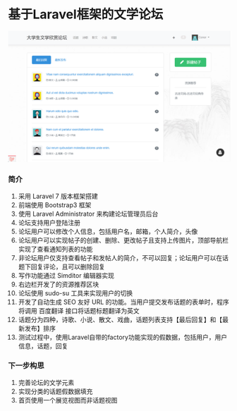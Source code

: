 
# 基于Laravel框架的文学论坛

![Laravel文学论坛](https://github.com/ConorXu/labbs/raw/master/shouye/shouye.png)

### 简介
 1. 采用 Laravel 7 版本框架搭建
 2. 前端使用 Bootstrap3 框架
 3. 使用 Laravel Administrator 来构建论坛管理员后台
 4. 论坛支持用户登陆注册
 5. 论坛用户可以修改个人信息，包括用户名，邮箱，个人简介，头像
 6. 论坛用户可以实现帖子的创建、删除、更改帖子且支持上传图片，顶部导航栏实现了查看通知列表的功能
 7. 非论坛用户仅支持查看帖子和发帖人的简介，不可以回复；论坛用户可以在话题下回复评论，且可以删除回复
 8. 写作功能通过 Simditor 编辑器实现
 9. 右边栏开发了的资源推荐区块
10. 论坛使用 sudo-su 工具来实现用户的切换
11. 开发了自动生成 SEO 友好 URL 的功能。当用户提交发布话题的表单时，程序将调用 百度翻译 接口将话题标题翻译为英文
12. 话题分为四种，诗歌、小说、散文、戏曲，话题列表支持【最后回复】和【最新发布】排序
13. 测试过程中，使用Laravel自带的factory功能实现的假数据，包括用户，用户信息，话题，回复

### 下一步构思
1. 完善论坛的文学元素
2. 实现分类的话题假数据填充
3. 首页使用一个展览视图而非话题视图